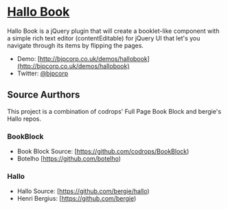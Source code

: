 # [Hallo Book](http://www.bjpcorp.co.uk/demos/hallobook)

Hallo Book is a jQuery plugin that will create a booklet-like component with a simple rich text editor (contentEditable) for jQuery UI that let's you navigate through its items by flipping the pages.

* Demo: [http://bjpcorp.co.uk/demos/hallobook](http://bjpcorp.co.uk/demos/hallobook)
* Twitter: [@bjpcorp](http://twitter.com/bjpcorp)

## Source Aurthors

This project is a combination of codrops' Full Page Book Block and bergie's Hallo repos.

### BookBlock

* Book Block Source: [https://github.com/codrops/BookBlock)
* Botelho [https://github.com/botelho)

### Hallo
 
* Hallo Source: [https://github.com/bergie/hallo)
* Henri Bergius: [https://github.com/bergie)
